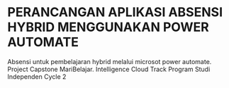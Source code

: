 # PERANCANGAN APLIKASI ABSENSI HYBRID MENGGUNAKAN POWER AUTOMATE

Absensi untuk pembelajaran hybrid melalui microsot power automate. Project Capstone MariBelajar. Intelligence Cloud Track
Program Studi Independen Cycle 2


